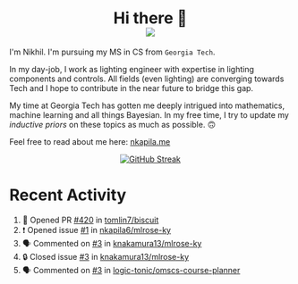 <h1 align="center">Hi there 👋
<div align="center">
  <a href="https://github.com/nkapila6">
    <img src="https://visitcount.itsvg.in/api?id=nkapila6&label=Profile%20Views&color=12&icon=0&pretty=false" />
  </a>
</div></h1>

I'm Nikhil. I'm pursuing my MS in CS from `Georgia Tech`.

In my day-job, I work as lighting engineer with expertise in lighting components and controls. All fields (even lighting) are converging towards Tech and I hope to contribute in the near future to bridge this gap.

My time at Georgia Tech has gotten me deeply intrigued into mathematics, machine learning and all things Bayesian. In my free time, I try to update my *inductive priors* on these topics as much as possible. 🙃

Feel free to read about me here: [nkapila.me](https://nkapila.me)

<div align="center">
<a href="https://git.io/streak-stats"><img src="https://github-readme-streak-stats.herokuapp.com?user=nkapila6&theme=humoris&date_format=j%2Fn%5B%2FY%5D&mode=weekly&hide_current_streak=true" alt="GitHub Streak" /></a>
</div>

# Recent Activity
<!--START_SECTION:activity-->
1. 💪 Opened PR [#420](https://github.com/tomlin7/biscuit/pull/420) in [tomlin7/biscuit](https://github.com/tomlin7/biscuit)
2. ❗ Opened issue [#1](https://github.com/nkapila6/mlrose-ky/issues/1) in [nkapila6/mlrose-ky](https://github.com/nkapila6/mlrose-ky)
3. 🗣 Commented on [#3](https://github.com/knakamura13/mlrose-ky/issues/3#issuecomment-2408986344) in [knakamura13/mlrose-ky](https://github.com/knakamura13/mlrose-ky)
4. 🔒 Closed issue [#3](https://github.com/knakamura13/mlrose-ky/issues/3) in [knakamura13/mlrose-ky](https://github.com/knakamura13/mlrose-ky)
5. 🗣 Commented on [#3](https://github.com/logic-tonic/omscs-course-planner/issues/3#issuecomment-2408546567) in [logic-tonic/omscs-course-planner](https://github.com/logic-tonic/omscs-course-planner)
<!--END_SECTION:activity-->